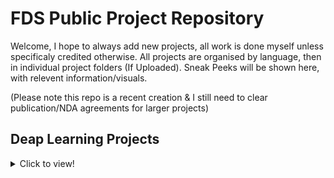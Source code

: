# FDS Public Project Repository
Welcome, I hope to always add new projects, all work is done myself unless specificaly credited otherwise.
All projects are organised by language, then in individual project folders (If Uploaded).
Sneak Peeks will be shown here, with relevent information/visuals.

(Please note this repo is a recent creation & I still need to clear publication/NDA agreements for larger projects)

## Deap Learning Projects
<details>
  <summary>Click to view!</summary>
  1. **MetaData Treatment Planning** 
  <details>
  <summary>Details</summary>
  This Project involved the creation 
  <details>
<details>
  
## MatLab Mini Projects
<details>
  <summary>Click to view!</summary>
  <details>
  <summary>Details</summary>
  1. [**Collision Simulation**](https://github.com/FDSchaefer/public/tree/master/MatLab%20Projects/TriangleCollision)
  This project involved the implementation of 2D collision mechanics for randomly placed moving ships. Using the main script one would be able to add or remove the number of ships, and take manual control over the frame updates. 
    ![Preview](https://github.com/FDSchaefer/public/blob/master/README/ColliderGif.gif?raw=true)
    <details>
<details>


## Python Mini Projects
<details>
  <summary>Click to expand!</summary>
1. [**Boid Flocking Sim**](https://github.com/FDSchaefer/public/tree/master/Python%20Projects/FlockingSim) This project involved the implementation of a simple Boid Flocking simulation, using the 3 laws. Additional GUI additions were added to allow the user to play around with the simulation, including sliders, buttons and menus for all relevent options. 

![Preview](https://github.com/FDSchaefer/public/blob/master/README/BoidGif.gif)
<details>

## Unity (C#)
Too Be added Soon




## C++ 
Too Be added Soon
